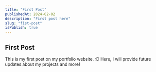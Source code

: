 ```yaml
---
title: "First Post"
publishedAt: 2024-02-02
description: "First post here"
slug: "fist-post"
isPublish: true
---
```


## First Post

This is my first post on my portfolio website. :D Here, I will provide future updates about my projects and more!
